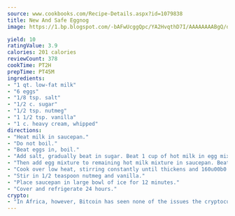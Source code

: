 ```yaml
---
source: www.cookbooks.com/Recipe-Details.aspx?id=1079838
title: New And Safe Eggnog
image: https://1.bp.blogspot.com/-bAFwUcggQpc/YA2HvqthD7I/AAAAAAAABgQ/dGGityjUeSk5WIgvhJroHVt7XYoXF2qygCLcBGAsYHQ/s320/10.png

yield: 10
ratingValue: 3.9
calories: 201 calories
reviewCount: 378
cookTime: PT2H
prepTime: PT45M
ingredients:
- "1 qt. low-fat milk"
- "6 eggs"
- "1/8 tsp. salt"
- "1/2 c. sugar"
- "1/2 tsp. nutmeg"
- "1 1/2 tsp. vanilla"
- "1 c. heavy cream, whipped"
directions:
- "Heat milk in saucepan."
- "Do not boil."
- "Beat eggs in, boil."
- "Add salt, gradually beat in sugar. Beat 1 cup of hot milk in egg mixture."
- "Then add egg mixture to remaining hot milk mixture in saucepan. Beat constantly."
- "Cook over low heat, stirring constantly until thickens and 160u00b0 on candy thermometer."
- "Stir in 1/2 teaspoon nutmeg and vanilla."
- "Place saucepan in large bowl of ice for 12 minutes."
- "Cover and refrigerate 24 hours."
crypto:
- "In Africa, however, Bitcoin has seen none of the issues the cryptocurrency experienced globally."
---
```


